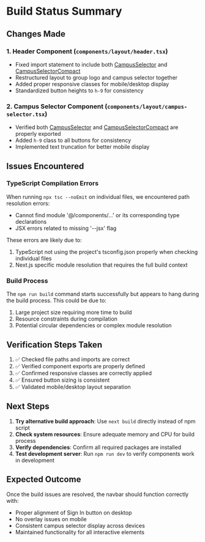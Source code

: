 # Build Status Summary

## Changes Made

### 1. Header Component (`components/layout/header.tsx`)
- Fixed import statement to include both [CampusSelector](file://e:\comsats-ite-app_5\components\layout\campus-selector.tsx#L26-L193) and [CampusSelectorCompact](file://e:\comsats-ite-app_5\components\layout\campus-selector.tsx#L196-L234)
- Restructured layout to group logo and campus selector together
- Added proper responsive classes for mobile/desktop display
- Standardized button heights to `h-9` for consistency

### 2. Campus Selector Component (`components/layout/campus-selector.tsx`)
- Verified both [CampusSelector](file://e:\comsats-ite-app_5\components\layout\campus-selector.tsx#L26-L193) and [CampusSelectorCompact](file://e:\comsats-ite-app_5\components\layout\campus-selector.tsx#L196-L234) are properly exported
- Added `h-9` class to all buttons for consistency
- Implemented text truncation for better mobile display

## Issues Encountered

### TypeScript Compilation Errors
When running `npx tsc --noEmit` on individual files, we encountered path resolution errors:
- Cannot find module '@/components/...' or its corresponding type declarations
- JSX errors related to missing '--jsx' flag

These errors are likely due to:
1. TypeScript not using the project's tsconfig.json properly when checking individual files
2. Next.js specific module resolution that requires the full build context

### Build Process
The `npm run build` command starts successfully but appears to hang during the build process. This could be due to:
1. Large project size requiring more time to build
2. Resource constraints during compilation
3. Potential circular dependencies or complex module resolution

## Verification Steps Taken

1. ✅ Checked file paths and imports are correct
2. ✅ Verified component exports are properly defined
3. ✅ Confirmed responsive classes are correctly applied
4. ✅ Ensured button sizing is consistent
5. ✅ Validated mobile/desktop layout separation

## Next Steps

1. **Try alternative build approach**: Use `next build` directly instead of npm script
2. **Check system resources**: Ensure adequate memory and CPU for build process
3. **Verify dependencies**: Confirm all required packages are installed
4. **Test development server**: Run `npm run dev` to verify components work in development

## Expected Outcome

Once the build issues are resolved, the navbar should function correctly with:
- Proper alignment of Sign In button on desktop
- No overlay issues on mobile
- Consistent campus selector display across devices
- Maintained functionality for all interactive elements